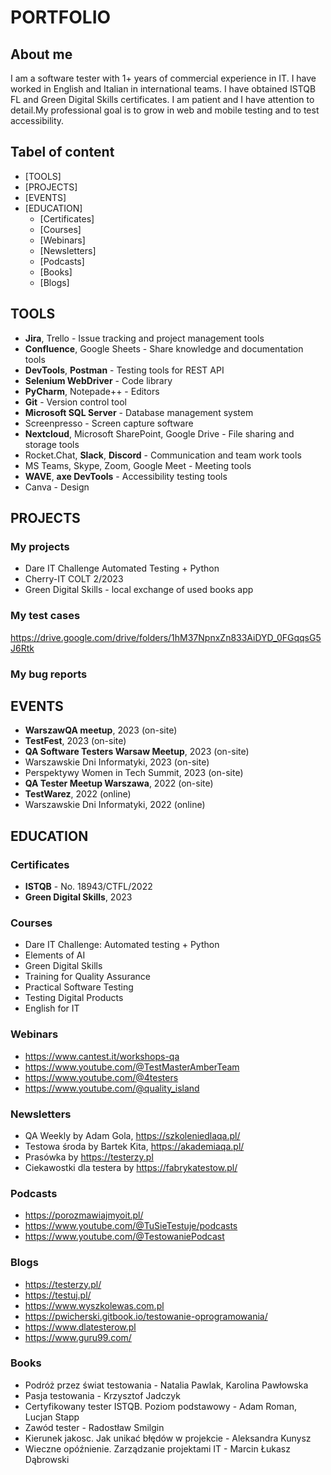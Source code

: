 # PORTFOLIO

## About me

I am a software tester with 1+ years of commercial experience in IT. I have worked in English and Italian in international teams. I have obtained ISTQB FL and Green Digital Skills certificates.
I am patient and I have attention to detail.My professional goal is to grow in web and mobile testing and to test accessibility.

## Tabel of content

* [TOOLS] 
* [PROJECTS]
* [EVENTS]
* [EDUCATION]
  * [Certificates]
  * [Courses]
  * [Webinars]
  * [Newsletters]
  * [Podcasts]
  * [Books]
  * [Blogs]

## TOOLS

* **Jira**, Trello - Issue tracking and project management tools
* **Confluence**, Google Sheets - Share knowledge and documentation tools
* **DevTools**, **Postman** - Testing tools for REST API
* **Selenium WebDriver** - Code library
* **PyCharm**, Notepade++ - Editors
* **Git** - Version control tool
* **Microsoft SQL Server** - Database management system
* Screenpresso - Screen capture software
* **Nextcloud**, Microsoft SharePoint, Google Drive - File sharing and storage tools
* Rocket.Chat, **Slack**, **Discord** - Communication and team work tools
* MS Teams, Skype, Zoom, Google Meet - Meeting tools
* **WAVE**, **axe DevTools** - Accessibility testing tools
* Canva - Design


## PROJECTS

### My projects

* Dare IT Challenge Automated Testing + Python
* Cherry-IT COLT 2/2023
* Green Digital Skills - local exchange of used books app

### My test cases

https://drive.google.com/drive/folders/1hM37NpnxZn833AiDYD_0FGqqsG5J6Rtk

### My bug reports



## EVENTS

* **WarszawQA meetup**, 2023 (on-site)
* **TestFest**, 2023 (on-site)
* **QA Software Testers Warsaw Meetup**, 2023 (on-site)
* Warszawskie Dni Informatyki, 2023 (on-site)
* Perspektywy Women in Tech Summit, 2023 (on-site)
* **QA Tester Meetup Warszawa**, 2022 (on-site)
* **TestWarez**, 2022 (online)
* Warszawskie Dni Informatyki, 2022 (online)

## EDUCATION

### Certificates

* **ISTQB** - No. 18943/CTFL/2022
* **Green Digital Skills**, 2023

### Courses

* Dare IT Challenge: Automated testing + Python
* Elements of AI
* Green Digital Skills
* Training for Quality Assurance
* Practical Software Testing
* Testing Digital Products
* English for IT

### Webinars

* https://www.cantest.it/workshops-qa
* https://www.youtube.com/@TestMasterAmberTeam
* https://www.youtube.com/@4testers
* https://www.youtube.com/@quality_island

### Newsletters

* QA Weekly by Adam Gola, https://szkoleniedlaqa.pl/
* Testowa środa by Bartek Kita, https://akademiaqa.pl/
* Prasówka by https://testerzy.pl
* Ciekawostki dla testera by https://fabrykatestow.pl/

### Podcasts

* https://porozmawiajmyoit.pl/
* https://www.youtube.com/@TuSieTestuje/podcasts
* https://www.youtube.com/@TestowaniePodcast

### Blogs

* https://testerzy.pl/
* https://testuj.pl/
* https://www.wyszkolewas.com.pl
* https://pwicherski.gitbook.io/testowanie-oprogramowania/
* https://www.dlatesterow.pl
* https://www.guru99.com/

### Books

* Podróż przez świat testowania - Natalia Pawlak, Karolina Pawłowska
* Pasja testowania - Krzysztof Jadczyk
* Certyfikowany tester ISTQB. Poziom podstawowy - Adam Roman, Lucjan Stapp
* Zawód tester - Radostław Smilgin
* Kierunek jakosc. Jak unikać błędów w projekcie - Aleksandra Kunysz
* Wieczne opóźnienie. Zarządzanie projektami IT - Marcin Łukasz Dąbrowski
 
